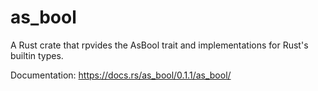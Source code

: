 # as_bool

A Rust crate that rpvides the AsBool trait and implementations for Rust's builtin types.

Documentation: https://docs.rs/as_bool/0.1.1/as_bool/
